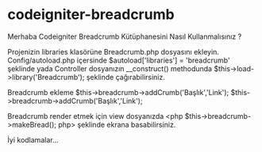 # codeigniter-breadcrumb

Merhaba 
Codeigniter Breadcrumb Kütüphanesini Nasıl Kullanmalısınız ?

Projenizin libraries klasörüne Breadcrumb.php dosyasını ekleyin.
Config/autoload.php içersinde $autoload['libraries'] = 'breadcrumb' şeklinde yada Controller dosyanızın __construct() methodunda $this->load->library('Breadcrumb'); şeklinde çağırabilirsiniz.

Breadcrumb ekleme $this->breadcrumb->addCrumb('Başlık','Link');
		  $this->breadcrumb->addCrumb('Başlık','Link');
                  
Breadcrumb render etmek için view dosyanızda 
<php $this->breadcrumb->makeBread(); php> şeklinde ekrana basabilirsiniz.

İyi kodlamalar...      
